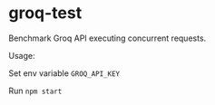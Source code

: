 # groq-test

Benchmark Groq API executing concurrent requests. 

Usage: 

Set env variable `GROQ_API_KEY`  

Run `npm start`
